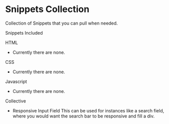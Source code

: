 # Snippets Collection
Collection of Snippets that you can pull when needed.

Snippets Included

HTML
- Currently there are none.

CSS
- Currently there are none.

Javascript
- Currently there are none.

Collective
- Responsive Input Field 
    This can be used for instances like a search field, where you would want the search bar to be responsive and fill a div.